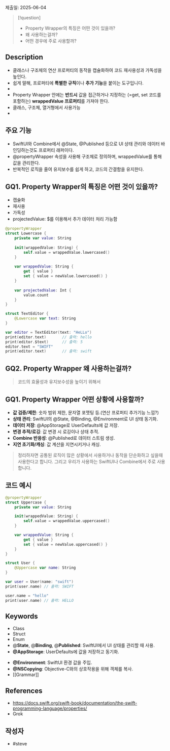 제출일: 2025-06-04

>[!question]
>- Property Wrapper의 특징은 어떤 것이 있을까?
>- 왜 사용하는걸까?
>- 어떤 경우에 주로 사용할까?

## Description
- 클래스나 구조체의 연산 프로퍼티의 동작을 캡슐화하여 코드 재사용성과 가독성을 높인다.
- 쉽게 말해, 프로퍼티에 **특별한 규칙**이나 **추가 기능**을 붙이는 도구입니다.
- 
- Property Wrapper 안에는 **반드시** 값을 접근하거나 지정하는 (=get, set 코드를 포함하는) **wrappedValue 프로퍼티**를 가져야 한다.
- 클래스, 구조체, 열거형에서 사용가능
- 
## 주요 기능
- SwiftUI와 Combine에서 @State, @Published 등으로 UI 상태 관리와 데이터 바인딩하는것도 프로퍼티 래퍼이다.
- @propertyWrapper 속성을 사용해 구조체로 정의하며, wrappedValue를 통해 값을 관리한다.
- 반복적인 로직을 줄여 유지보수를 쉽게 하고, 코드의 간결함을 유지한다.


## GQ1. Property Wrapper의 특징은 어떤 것이 있을까?

- 캡슐화
- 재사용
- 가독성
- projectedValue: $를 이용해서 추가 데이터 처리 가능함

~~~swift
@propertyWrapper
struct Lowercase {
    private var value: String
    
    init(wrappedValue: String) {
        self.value = wrappedValue.lowercased()
    }
    
    var wrappedValue: String {
        get { value }
        set { value = newValue.lowercased() }
    }
    
    var projectedValue: Int {
        value.count
    }
}

struct TextEditor {
    @Lowercase var text: String
}

var editor = TextEditor(text: "HeLLo")
print(editor.text)       // 출력: hello
print(editor.$text)      // 출력: 5
editor.text = "SWIFT"
print(editor.text)       // 출력: swift
~~~

## GQ2. Property Wrapper 왜 사용하는걸까?

>코드의 효율성과 유지보수성을 높이기 위해서

## GQ1. Property Wrapper 어떤 상황에 사용할까?

- **값 검증/제한**: 숫자 범위 제한, 문자열 포맷팅 등.(연산 프로퍼티 추가기능 느낌?)
- **상태 관리**: SwiftUI의 @State, @Binding, @Environment로 UI 상태 동기화.
- **데이터 저장**: @AppStorage로 UserDefaults에 값 저장.
- **변경 추적/로깅**: 값 변경 시 로깅이나 상태 추적.
- **Combine 반응성**: @Published로 데이터 스트림 생성.
- **지연 초기화/캐싱**: 값 계산을 지연시키거나 캐싱.

> 정리하자면 공통된 로직이 많은 상황에서 사용하거나 동작을 단순화하고 싶을때 사용한다고 합니다.
> 그리고 우리가 사용하는 SwiftUI나 Combine에서 주로 사용합니다.

## 코드 예시
~~~ swift
@propertyWrapper 
struct Uppercase { 
	private var value: String

	init(wrappedValue: String) { 
		self.value = wrappedValue.uppercased() 
	}

	var wrappedValue: String { 
		get { value } 
		set { value = newValue.uppercased() } 
	} 
}

struct User { 
	@Uppercase var name: String 
}

var user = User(name: "swift") 
print(user.name) // 출력: SWIFT 

user.name = "hello" 
print(user.name) // 출력: HELLO
~~~

## Keywords
+ Class
+ Struct
+ Enum
+ @**State**, @**Binding**, @**Published**: SwiftUI에서 UI 상태를 관리할 때 사용.
+ **@AppStorage**: UserDefaults에 값을 저장하고 동기화.
- **@Environment**: SwiftUI 환경 값을 주입.
- **@NSCopying**: Objective-C와의 상호작용을 위해 객체를 복사.
-  [[Grammar]]

## References
- https://docs.swift.org/swift-book/documentation/the-swift-programming-language/properties/
- Grok

## 작성자
- #steve